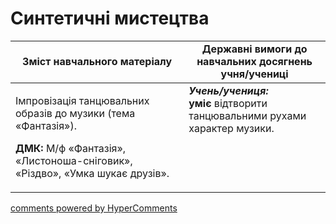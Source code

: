 <div id="hypercomments_widget" class="js-hypercomments-widget invisible"></div>

Синтетичні мистецтва
=============================================

<table>
  <tr>
    <td width="55%" align="center"><b>Зміст навчального матеріалу</b></td>
    <td width="45%" align="center"><b>Державні вимоги до навчальних досягнень учня/учениці</b></td>
  </tr>
<tbody>
  <tr>
    <td width="55%" style="vertical-align:top !important;">
<p>Імпровізація танцювальних образів до музики (тема «Фантазія»).</p>
<p><b>ДМК:</b> М/ф «Фантазія», «Листоноша-сніговик», «Різдво», «Умка шукає друзів».</p>
	</td>
	<td width="45%" style="vertical-align:top !important;"><b><i>Учень/учениця:</i></b><br>
<b>уміє</b> відтворити танцювальними рухами характер музики.<br>
	</td>
  </tr>
</tbody>
</table>

<div class="js-hypercomments-container">
<a href="http://hypercomments.com" class="hc-link" title="comments widget">comments powered by HyperComments</a>
</div>
